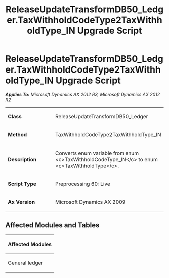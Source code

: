 ﻿---
title: ReleaseUpdateTransformDB50_Ledger.TaxWithholdCodeType2TaxWithholdType_IN Upgrade Script
TOCTitle: ReleaseUpdateTransformDB50_Ledger.TaxWithholdCodeType2TaxWithholdType_IN Upgrade Script
ms:assetid: d428aa80-36a6-90f0-daa7-49e421fffd0b
ms:mtpsurl: https://msdn.microsoft.com/en-us/library/JJ686990(v=AX.60)
ms:contentKeyID: 49711440
ms.date: 05/18/2015
mtps_version: v=AX.60
---

# ReleaseUpdateTransformDB50\_Ledger.TaxWithholdCodeType2TaxWithholdType\_IN Upgrade Script 


_**Applies To:** Microsoft Dynamics AX 2012 R3, Microsoft Dynamics AX 2012 R2_

<table>
<colgroup>
<col style="width: 50%" />
<col style="width: 50%" />
</colgroup>
<tbody>
<tr class="odd">
<td><p><strong>Class</strong></p></td>
<td><p>ReleaseUpdateTransformDB50_Ledger</p></td>
</tr>
<tr class="even">
<td><p><strong>Method</strong></p></td>
<td><p>TaxWithholdCodeType2TaxWithholdType_IN</p></td>
</tr>
<tr class="odd">
<td><p><strong>Description</strong></p></td>
<td><p>Converts enum variable from enum &lt;c&gt;TaxWithholdCodeType_IN&lt;/c&gt; to enum &lt;c&gt;TaxWithholdType&lt;/c&gt;.</p></td>
</tr>
<tr class="even">
<td><p><strong>Script Type</strong></p></td>
<td><p>Preprocessing 60: Live</p></td>
</tr>
<tr class="odd">
<td><p><strong>Ax Version</strong></p></td>
<td><p>Microsoft Dynamics AX 2009</p></td>
</tr>
</tbody>
</table>


## Affected Modules and Tables

<table>
<colgroup>
<col style="width: 100%" />
</colgroup>
<thead>
<tr class="header">
<th><p>Affected Modules</p></th>
</tr>
</thead>
<tbody>
<tr class="odd">
<td><p>General ledger</p></td>
</tr>
</tbody>
</table>

  


